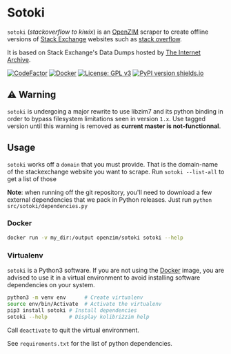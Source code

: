 Sotoki
========

`sotoki` (*stackoverflow to kiwix*) is an [OpenZIM](https://github.com/openzim) scraper to create offline versions of [Stack Exchange](https://stackexchange.com) websites such as [stack overflow](https://stackoverflow.com/).

It is based on Stack Exchange's Data Dumps hosted by [The Internet Archive](https://archive.org/download/stackexchange/).

[![CodeFactor](https://www.codefactor.io/repository/github/openzim/sotoki/badge)](https://www.codefactor.io/repository/github/openzim/sotoki)
[![Docker](https://img.shields.io/docker/v/openzim/sotoki?label=docker&sort=semver)](https://hub.docker.com/r/openzim/sotoki)
[![License: GPL v3](https://img.shields.io/badge/License-GPLv3-blue.svg)](https://www.gnu.org/licenses/gpl-3.0)
[![PyPI version shields.io](https://img.shields.io/pypi/v/sotoki.svg)](https://pypi.org/project/sotoki/)

## ⚠️ Warning

`sotoki` is undergoing a major rewrite to use libzim7 and its python binding in order to bypass filesystem limitations seen in version `1.x`. Use tagged version until this warning is removed as **current master is not-functionnal**.

## Usage

`sotoki` works off a `domain` that you must provide. That is the domain-name of the stackexchange website you want to scrape. Run `sotoki --list-all` to get a list of those

**Note**: when running off the git repository, you'll need to download a few external dependencies that we pack in Python releases. Just run `python src/sotoki/dependencies.py`

### Docker

```bash
docker run -v my_dir:/output openzim/sotoki sotoki --help
```

### Virtualenv

`sotoki` is a Python3 software. If you are not using the [Docker](https://docker.com) image, you are advised to use it in a virtual environment to avoid installing software dependencies on your system.

```bash
python3 -m venv env      # Create virtualenv
source env/bin/Activate  # Activate the virtualenv
pip3 install sotoki # Install dependencies
sotoki --help       # Display kolibri2zim help
```

Call `deactivate` to quit the virtual environment.

See `requirements.txt` for the list of python dependencies.

